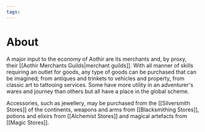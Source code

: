 ```yaml
---
tags:
---
```

# About
A major input to the economy of Aothir are its merchants and, by proxy, their [[Aothir Merchants Guilds|merchant guilds]]. With all manner of skills requiring an outlet for goods, any type of goods can be purchased that can be imagined; from antiques and trinkets to vehicles and property, from classic art to tattooing services. Some have more utility in an adventurer's wares and journey than others but all have a place in the global scheme.

Accessories, such as jewellery, may be purchased from the [[Silversmith Stores]] of the continents, weapons and arms from [[Blacksmithing Stores]], potions and elixirs from [[Alchemist Stores]] and magical artefacts from [[Magic Stores]].